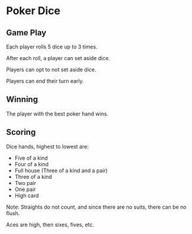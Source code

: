 # Poker Dice

## Game Play

Each player rolls 5 dice up to 3 times.

After each roll, a player can set aside dice.

Players can opt to not set aside dice.

Players can end their turn early.

## Winning

The player with the best poker hand wins.

## Scoring

Dice hands, highest to lowest are:

* Five of a kind
* Four of a kind
* Full house (Three of a kind and a pair)
* Three of a kind
* Two pair
* One pair
* High card

Note: Straights do not count, and since there are no suits, there can be no flush.

Aces are high, then sixes, fives, etc.

